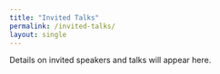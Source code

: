 ```yaml
---
title: "Invited Talks"
permalink: /invited-talks/
layout: single
---
```


Details on invited speakers and talks will appear here.
